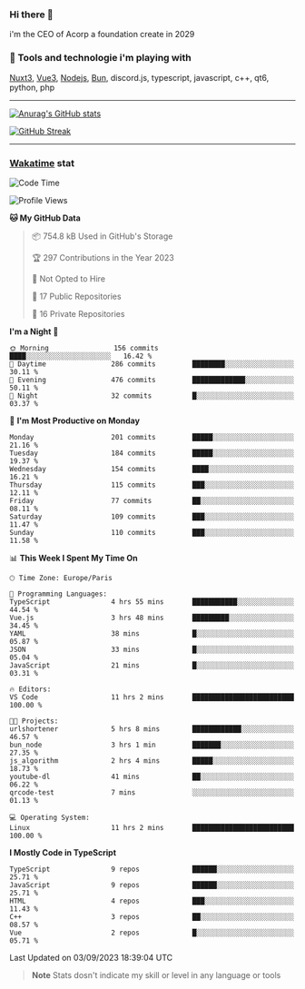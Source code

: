 ### Hi there 👋

i'm the CEO of Acorp a foundation create in 2029  

### 🧰 Tools and technologie i'm playing with

[Nuxt3](https://nuxt.com), [Vue3](https://vuejs.org/), [Nodejs](https://nodejs.org), [Bun](https://bun.sh/), discord.js, typescript, javascript, c++, qt6, python, php

---

[![Anurag's GitHub stats](https://github-readme-stats.vercel.app/api?username=ackimixs&show_icons=true&theme=github_dark&count_private=true)](https://www.ackimixs.xyz)

[![GitHub Streak](https://github-readme-streak-stats.herokuapp.com?user=Ackimixs&theme=github-dark-blue&date_format=j%20M%5B%20Y%5D&mode=weekly)](https://git.io/streak-stats)

---
 
 ### [Wakatime](https://wakatime.com/) stat

<!--START_SECTION:waka-->
![Code Time](http://img.shields.io/badge/Code%20Time-756%20hrs%2025%20mins-blue)

![Profile Views](http://img.shields.io/badge/Profile%20Views-20-blue)

**🐱 My GitHub Data** 

> 📦 754.8 kB Used in GitHub's Storage 
 > 
> 🏆 297 Contributions in the Year 2023
 > 
> 🚫 Not Opted to Hire
 > 
> 📜 17 Public Repositories 
 > 
> 🔑 16 Private Repositories 
 > 
**I'm a Night 🦉** 

```text
🌞 Morning                156 commits         ████░░░░░░░░░░░░░░░░░░░░░   16.42 % 
🌆 Daytime                286 commits         ████████░░░░░░░░░░░░░░░░░   30.11 % 
🌃 Evening                476 commits         █████████████░░░░░░░░░░░░   50.11 % 
🌙 Night                  32 commits          █░░░░░░░░░░░░░░░░░░░░░░░░   03.37 % 
```
📅 **I'm Most Productive on Monday** 

```text
Monday                   201 commits         █████░░░░░░░░░░░░░░░░░░░░   21.16 % 
Tuesday                  184 commits         █████░░░░░░░░░░░░░░░░░░░░   19.37 % 
Wednesday                154 commits         ████░░░░░░░░░░░░░░░░░░░░░   16.21 % 
Thursday                 115 commits         ███░░░░░░░░░░░░░░░░░░░░░░   12.11 % 
Friday                   77 commits          ██░░░░░░░░░░░░░░░░░░░░░░░   08.11 % 
Saturday                 109 commits         ███░░░░░░░░░░░░░░░░░░░░░░   11.47 % 
Sunday                   110 commits         ███░░░░░░░░░░░░░░░░░░░░░░   11.58 % 
```


📊 **This Week I Spent My Time On** 

```text
🕑︎ Time Zone: Europe/Paris

💬 Programming Languages: 
TypeScript               4 hrs 55 mins       ███████████░░░░░░░░░░░░░░   44.54 % 
Vue.js                   3 hrs 48 mins       █████████░░░░░░░░░░░░░░░░   34.45 % 
YAML                     38 mins             █░░░░░░░░░░░░░░░░░░░░░░░░   05.87 % 
JSON                     33 mins             █░░░░░░░░░░░░░░░░░░░░░░░░   05.04 % 
JavaScript               21 mins             █░░░░░░░░░░░░░░░░░░░░░░░░   03.31 % 

🔥 Editors: 
VS Code                  11 hrs 2 mins       █████████████████████████   100.00 % 

🐱‍💻 Projects: 
urlshortener             5 hrs 8 mins        ████████████░░░░░░░░░░░░░   46.57 % 
bun_node                 3 hrs 1 min         ███████░░░░░░░░░░░░░░░░░░   27.35 % 
js_algorithm             2 hrs 4 mins        █████░░░░░░░░░░░░░░░░░░░░   18.73 % 
youtube-dl               41 mins             ██░░░░░░░░░░░░░░░░░░░░░░░   06.22 % 
qrcode-test              7 mins              ░░░░░░░░░░░░░░░░░░░░░░░░░   01.13 % 

💻 Operating System: 
Linux                    11 hrs 2 mins       █████████████████████████   100.00 % 
```

**I Mostly Code in TypeScript** 

```text
TypeScript               9 repos             ██████░░░░░░░░░░░░░░░░░░░   25.71 % 
JavaScript               9 repos             ██████░░░░░░░░░░░░░░░░░░░   25.71 % 
HTML                     4 repos             ███░░░░░░░░░░░░░░░░░░░░░░   11.43 % 
C++                      3 repos             ██░░░░░░░░░░░░░░░░░░░░░░░   08.57 % 
Vue                      2 repos             █░░░░░░░░░░░░░░░░░░░░░░░░   05.71 % 
```




 Last Updated on 03/09/2023 18:39:04 UTC
<!--END_SECTION:waka-->

> **Note**
> Stats dosn't indicate my skill or level in any language or tools
